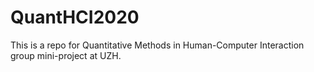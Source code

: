 # QuantHCI2020
This is a repo for Quantitative Methods in Human-Computer Interaction group mini-project at UZH.
